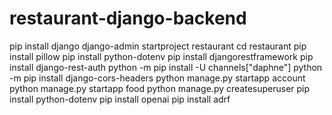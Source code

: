 # restaurant-django-backend
pip install django
django-admin startproject restaurant
cd restaurant
pip install pillow
pip install python-dotenv
pip install djangorestframework
pip install django-rest-auth
python -m pip install -U channels["daphne"]
python -m pip install django-cors-headers
python manage.py startapp account
python manage.py startapp food
python manage.py createsuperuser
pip install python-dotenv
pip install openai
pip install adrf
